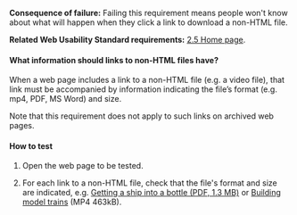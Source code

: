 
**Consequence of failure:** Failing this requirement means people won't know about what will happen when they click a link to download a non-HTML file.

**Related Web Usability Standard requirements:** [2.5 Home page](https://webtoolkit.govt.nz/standards/web-usability-standard/#links-to-non-html-files).

<div class="details" markdown="1">

#### What information should links to non-HTML files have?

When a web page includes a link to a non-HTML file (e.g. a video file), that link must be accompanied by information indicating the file’s format (e.g. mp4, PDF, MS Word) and size. 

Note that this requirement does not apply to such links on archived web pages. 

</div>

#### How to test

1. Open the web page to be tested.

2. For each link to a non-HTML file, check that the file's format and size are indicated, e.g. [Getting a ship into a bottle (PDF, 1.3 MB)](#) or [Building model trains]() (MP4 463kB). 
